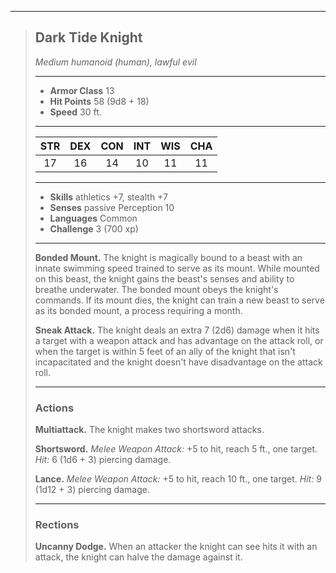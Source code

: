 ***
> ## Dark Tide Knight
> *Medium humanoid (human), lawful evil*
> 
> ***
> 
> - **Armor Class** 13
> - **Hit Points** 58 (9d8 + 18)
> - **Speed** 30 ft.
> 
> ***
> 
> |STR|DEX|CON|INT|WIS|CHA|
> |:---:|:---:|:---:|:---:|:---:|:---:|
> |17|16|14|10|11|11|
> 
> ***
> 
> - **Skills** athletics +7, stealth +7
> - **Senses** passive Perception 10
> - **Languages** Common
> - **Challenge** 3 (700 xp)
> 
> ***
> 
> **Bonded Mount.** The knight is magically bound to a beast with an innate swimming speed trained to serve as its mount. While mounted on this beast, the knight gains the beast's senses and ability to breathe underwater. The bonded mount obeys the knight's commands. If its mount dies, the knight can train a new beast to serve as its bonded mount, a process requiring a month.
> 
> **Sneak Attack.** The knight deals an extra 7 (2d6) damage when it hits a target with a weapon attack and has advantage on the attack roll, or when the target is within 5 feet of an ally of the knight that isn't incapacitated and the knight doesn't have disadvantage on the attack roll.
> 
> ***
> 
> ### Actions
> **Multiattack.** The knight makes two shortsword attacks.
> 
> **Shortsword.** *Melee Weapon Attack:* +5 to hit, reach 5 ft., one target. *Hit:* 6 (1d6 + 3) piercing damage.
> 
> **Lance.** *Melee Weapon Attack:* +5 to hit, reach 10 ft., one target. *Hit:* 9 (1d12 + 3) piercing damage.
> 
> ***
> 
> ### Rections
> **Uncanny Dodge.** When an attacker the knight can see hits it with an attack, the knight can halve the damage against it.